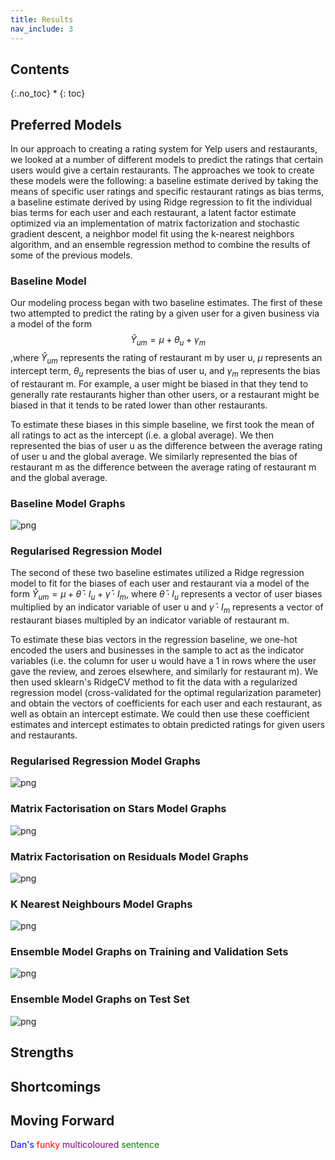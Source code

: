 ```yaml
---
title: Results
nav_include: 3
---
```


## Contents
{:.no_toc}
*
{: toc}

## Preferred Models
In our approach to creating a rating system for Yelp users and restaurants, we looked at a number of different models to predict the ratings that certain users would give a certain restaurants.  The approaches we took to create these models were the following: a baseline estimate derived by taking the means of specific user ratings and specific restaurant ratings as bias terms, a baseline estimate derived by using Ridge regression to fit the individual bias terms for each user and each restaurant, a latent factor estimate optimized via an implementation of matrix factorization and stochastic gradient descent, a neighbor model fit using the k-nearest neighbors algorithm, and an ensemble regression method to combine the results of some of the previous models.

### Baseline Model 
Our modeling process began with two baseline estimates.  The first of these two attempted to predict the rating by a given user for a given business via a model of the form $$\hat{Y}_{um} = \mu + \theta_u + \gamma_m$$,where $\hat{Y}_{um}$ represents the rating of restaurant m by user u, $\mu$ represents an intercept term, $\theta_u$ represents the bias of user u, and $\gamma_m$ represents the bias of restaurant m.  For example, a user might be biased in that they tend to generally rate restaurants higher than other users, or a restaurant might be biased in that it tends to be rated lower than other restaurants.

To estimate these biases in this simple baseline, we first took the mean of all ratings to act as the intercept (i.e. a global average).  We then represented the bias of user u as the difference between the average rating of user u and the global average.  We similarly represented the bias of restaurant m as the difference between the average rating of restaurant m and the global average.

### Baseline Model Graphs
![png](graphs/basemodel.png)

### Regularised Regression Model
The second of these two baseline estimates utilized a Ridge regression model to fit for the biases of each user and restaurant via a model of the form $\hat{Y}_{um} = \mu + \bar{\theta} \cdot I_u + \bar{\gamma} \cdot I_m$, where $\bar{\theta} \cdot I_u$ represents a vector of user biases multiplied by an indicator variable of user u and $\bar{\gamma} \cdot I_m$ represents a vector of restaurant biases multipled by an indicator variable of restaurant m.

To estimate these bias vectors in the regression baseline, we one-hot encoded the users and businesses in the sample to act as the indicator variables (i.e. the column for user u would have a 1 in rows where the user gave the review, and zeroes elsewhere, and similarly for restaurant m).  We then used sklearn's RidgeCV method to fit the data with a regularized regression model (cross-validated for the optimal regularization parameter) and obtain the vectors of coefficients for each user and each restaurant, as well as obtain an intercept estimate.  We could then use these coefficient estimates and intercept estimates to obtain predicted ratings for given users and restaurants.

### Regularised Regression Model Graphs
![png](graphs/regularisedregression.png)

### Matrix Factorisation on Stars Model Graphs
![png](graphs/matfactstars.png)

### Matrix Factorisation on Residuals Model Graphs
![png](graphs/matfactresid.png)

### K Nearest Neighbours Model Graphs
![png](graphs/KNN.png)

### Ensemble Model Graphs on Training and Validation Sets
![png](graphs/ensembletrainval.png)

### Ensemble Model Graphs on Test Set
![png](graphs/ensembletest.png)


## Strengths

## Shortcomings

## Moving Forward

<span style="color:blue">Dan's</span> <span style="color:red">funky</span> <span style="color:purple">multicoloured</span> <span style="color:green">sentence</span>




